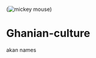 (![mickey mouse](https://www.ebay.ie/itm/Mickey-Mouse-Disney-Cartoon-Art-Colour-Pencil-Drawing-HQuality-Signed-A4-Print-/301169988413))
# Ghanian-culture
akan names

